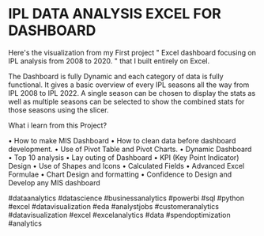 # IPL DATA ANALYSIS EXCEL FOR DASHBOARD
Here's the visualization from my First project " Excel dashboard focusing on IPL analysis from 2008 to 2020. " that I built entirely on Excel.

The Dashboard is fully Dynamic and each category of data is fully functional. It gives a basic overview of every IPL seasons all the way from IPL 2008 to IPL 2022.
A single season can be chosen to display the stats as well as multiple seasons can be selected to show the combined stats for those seasons using the slicer.

What i learn from this Project?

• How to make MIS Dashboard
• How to clean data before dashboard development.
• Use of Pivot Table and Pivot Charts.
• Dynamic Dashboard
• Top 10 analysis
• Lay outing of Dashboard
• KPI (Key Point Indicator) Design
• Use of Shapes and Icons
• Calculated Fields
• Advanced Excel Formulae
• Chart Design and formatting
• Confidence to Design and Develop any MIS dashboard

#dataanalytics #datascience #businessanalytics #powerbi #sql #python #excel #datavisualization #eda #analystjobs #customeranalytics #datavisualization #excel #excelanalytics #data #spendoptimization #analytics

